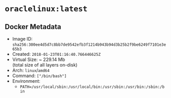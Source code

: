 # `oraclelinux:latest`

## Docker Metadata

- Image ID: `sha256:300ee4d5d7c8bb7de9542efb3f1214b943b94d3b25b2f9be6249f7101e3e65b3`
- Created: `2018-01-23T01:16:40.766446625Z`
- Virtual Size: ~ 229.14 Mb  
  (total size of all layers on-disk)
- Arch: `linux`/`amd64`
- Command: `["/bin/bash"]`
- Environment:
  - `PATH=/usr/local/sbin:/usr/local/bin:/usr/sbin:/usr/bin:/sbin:/bin`

